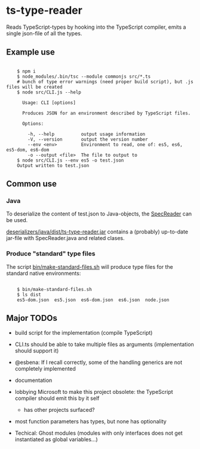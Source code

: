 # ts-type-reader
Reads TypeScript-types by hooking into the TypeScript compiler, emits a single json-file of all the types.

## Example use

```

    $ npm i
    $ node_modules/.bin/tsc --module commonjs src/*.ts
    # bunch of type error warnings (need proper build script), but .js files will be created
    $ node src/CLI.js --help   
    
      Usage: CLI [options]
    
      Produces JSON for an environment described by TypeScript files.
    
      Options:
    
        -h, --help          output usage information
        -V, --version       output the version number
        --env <env>         Environment to read, one of: es5, es6, es5-dom, es6-dom
        -o --output <file>  The file to output to
    $ node src/CLI.js --env es5 -o test.json 
    Output written to test.json                       
```

## Common use

### Java
To deserialize the content of test.json to Java-objects, the [SpecReader](deserializers/java/src/dk/au/cs/casa/typescript/SpecReader.java) can be used.

[deserializers/java/dist/ts-type-reader.jar](deserializers/java/dist/ts-type-reader.jar) contains a (probably) up-to-date jar-file with SpecReader.java and related clases.

### Produce "standard" type files

The script [bin/make-standard-files.sh](bin/make-standard-files.sh) will produce type files for the standard native environments: 
```
    
    $ bin/make-standard-files.sh
    $ ls dist
    es5-dom.json  es5.json  es6-dom.json  es6.json  node.json
```

## Major TODOs
- build script for the implementation (compile TypeScript)
- CLI.ts should be able to take multiple files as arguments (implementation should support it)
- @esbena: If I recall correctly, some of the handling generics are not completely implemented 
- documentation
- lobbying Microsoft to make this project obsolete: the TypeScript compiler should emit this by it self
  - has other projects surfaced?
- most function parameters has types, but none has optionality  
  
- Techical: Ghost modules (modules with only interfaces does not get instantiated as global variables...)
